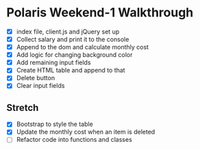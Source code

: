 # Polaris Weekend-1 Walkthrough

- [x] index file, client.js and jQuery set up
- [x] Collect salary and print it to the console
- [x] Append to the dom and calculate monthly cost
- [x] Add logic for changing background color
- [x] Add remaining input fields
- [x] Create HTML table and append to that
- [x] Delete button
- [x] Clear input fields

## Stretch

- [x] Bootstrap to style the table
- [x] Update the monthly cost when an item is deleted
- [ ] Refactor code into functions and classes